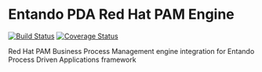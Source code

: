 # Entando PDA Red Hat PAM Engine

[![Build Status](https://jenkins.entandocloud.com/buildStatus/icon?job=de-pda-redhatpam-engine-master)](https://jenkins.entandocloud.com/job/de-pda-redhatpam-engine-master/)
[![Coverage Status](https://coveralls.io/repos/github/entando/pda-redhatpam-engine/badge.svg?branch=master)](https://coveralls.io/github/entando/pda-redhatpam-engine?branch=master)

Red Hat PAM Business Process Management engine integration for Entando Process Driven Applications framework
